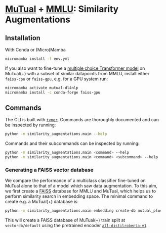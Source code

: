 # [MuTual](https://huggingface.co/datasets/lighteval/mutual_harness) + [MMLU](https://huggingface.co/datasets/cais/mmlu/viewer/all/auxiliary_train): Similarity Augmentations

## Installation
With Conda or (Micro)Mamba
```sh
micromamba install -f env.yml
```
If you also want to fine-tune a
[multiple choice Transformer model](https://huggingface.co/docs/transformers/model_doc/auto#transformers.AutoModelForMultipleChoice)
on MuTual(+) with a subset of similar datapoints from MMLU, install either `faiss-cpu` or `faiss-gpu`, e.g. for a GPU
system run:
```sh
micromamba activate mutual-dl4nlp
micromamba install -c conda-forge faiss-gpu
```
## Commands
The CLI is built with [`typer`](https://typer.tiangolo.com/). Commands are thoroughly documented and can be inspected by
running:
```sh
python -m similarity_augmentations.main --help
```
Commands and their subcommands can be inspected by running:
```sh
python -m similarity_augmentations.main <command> --help
python -m similarity_augmentations.main <command> <subcommand> --help
```

### Generating a FAISS vector database
We compare the performance of a multiclass classifier fine-tuned on MuTual alone to that of a model which saw data
augmentation. To this aim, we first create a
[FAISS](https://huggingface.co/datasets/lighteval/mutual_harness/viewer/mutual_plus/train) database for MMLU and MuTual,
which helps us to perform similarity search in embedding space. The minimal command to create e.g. a MuTual(+) database
is:
```sh
python -m similarity_augmentations.main embedding create-db mutual_plus train
```
This will create a FAISS database of MuTual(+) train split at `vectordb/default` using the pretrained encoder
[`all-distilroberta-v1`](https://www.sbert.net/docs/pretrained_models.html).
